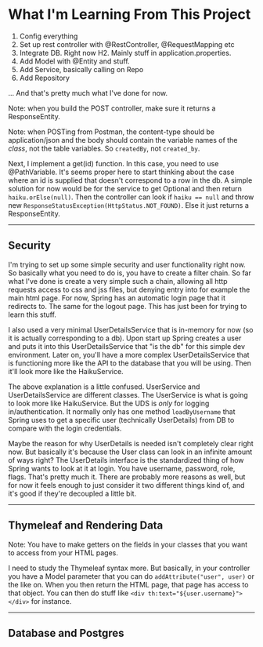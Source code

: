 # What I'm Learning From This Project

1. Config everything
2. Set up rest controller with @RestController, @RequestMapping etc
3. Integrate DB. Right now H2. Mainly stuff in application.properties. 
4. Add Model with @Entity and stuff.
5. Add Service, basically calling on Repo
6. Add Repository

... And that's pretty much what I've done for now. 

Note: when you build the POST controller, make sure it returns a ResponseEntity.

Note: when POSTing from Postman, the content-type should be application/json and the body should contain the 
variable names of the *class*, not the table variables. So `createdBy`, not `created_by`.

Next, I implement a get(id) function. In this case, you need to use @PathVariable.
It's seems proper here to start thinking about the case where an id is supplied that doesn't correspond to a row in the db.
A simple solution for now would be for the service to get Optional<Haiku> and then return `haiku.orElse(null)`. 
Then the controller can look if `haiku == null` and throw new `ResponseStatusException(HttpStatus.NOT_FOUND)`.
Else it just returns a ResponseEntity<Haiku>.

---

## Security

I'm trying to set up some simple security and user functionality right now. So basically what you need to do is, you have to create a filter chain.
So far what I've done is create a very simple such a chain, allowing all http requests access to css and jss files, but denying 
entry into for example the main html page. For now, Spring has an automatic login page that it redirects to.
The same for the logout page. This has just been for trying to learn this stuff.

I also used a very minimal UserDetailsService that is in-memory for now (so it is actually corresponding to a db). Upon start up
Spring creates a user and puts it into this UserDetailsService that "is the db" for this simple dev environment.
Later on, you'll have a more complex UserDetailsService that is functioning more like the API to the database that you
will be using. Then it'll look more like the HaikuService. 

The above explanation is a little confused. UserService and UserDetailsService are different classes. The UserService is
what is going to look more like HaikuService. But the UDS is *only* for logging in/authentication. It normally only
has one method `loadByUsername` that Spring uses to get a specific user (technically UserDetails) from DB to compare with the login credentials.

Maybe the reason for why UserDetails is needed isn't completely clear right now. But basically it's because the User class 
can look in an infinite amount of ways right? The UserDetails interface is the standardized thing of how Spring wants to look at it
at login. You have username, password, role, flags. That's pretty much it. There are probably more reasons as well, but for now
it feels enough to just consider it two different things kind of, and it's good if they're decoupled a little bit.

---

## Thymeleaf and Rendering Data

Note: You have to make getters on the fields in your classes that you want to access from your HTML pages. 

I need to study the Thymeleaf syntax more. But basically, in your controller you have a Model parameter
that you can do `addAttribute("user", user)` or the like on. When you then return the HTML page,
that page has access to that object. You can then do stuff like `<div th:text="${user.username}"></div>` for instance.

---

## Database and Postgres

